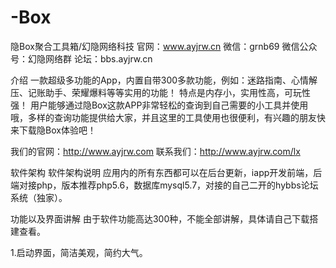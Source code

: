 # -Box
隐Box聚合工具箱/幻隐网络科技
官网：www.ayjrw.cn
微信：grnb69
微信公众号：幻隐网络群
论坛：bbs.ayjrw.cn

介绍
一款超级多功能的App，内置自带300多款功能，例如：迷路指南、心情解压、记账助手、荣耀爆料等等实用的功能！ 特点是内存小，实用性高，可玩性强！ 用户能够通过隐Box这款APP非常轻松的查询到自己需要的小工具并使用哦，多样的查询功能提供给大家，并且这里的工具使用也很便利，有兴趣的朋友快来下载隐Box体验吧！

我们的官网：http://www.ayjrw.com
联系我们：http://www.ayjrw.com/lx

软件架构
软件架构说明 应用内的所有东西都可以在后台更新，iapp开发前端，后端对接php，版本推荐php5.6，数据库mysql5.7，对接的自己二开的hybbs论坛系统（独家）。

功能以及界面讲解
由于软件功能高达300种，不能全部讲解，具体请自己下载搭建查看。

1.启动界面，简洁美观，简约大气。

